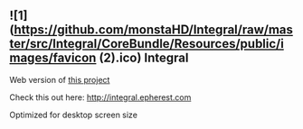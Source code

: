 ![1](https://github.com/monstaHD/Integral/raw/master/src/Integral/CoreBundle/Resources/public/images/favicon (2).ico) Integral
---
Web version of [this project](https://github.com/monstaHD/Gaussian_Quadrature)

Check this out here: http://integral.epherest.com

Optimized for desktop screen size
